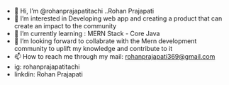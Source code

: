 - 👋 Hi, I’m @rohanprajapatitachi  ..Rohan Prajapati
- 👀 I’m interested in Developing web app and creating a product that can  create an impact to the community
- 🌱 I’m currently learning : MERN Stack - Core Java
- 💞️ I’m looking forward to collabrate with the Mern development community to uplift my knowledge and contribute to it
- 📫 How to reach me through my mail: rohanprajapati369@gmail.com
- ig: rohanprajapatitachi
- linkdin: Rohan Prajapati

<!---
rohanprajapatitachi/rohanprajapatitachi is a ✨ special ✨ repository because its `README.md` (this file) appears on your GitHub profile.
You can click the Preview link to take a look at your changes.
--->
